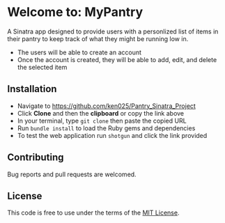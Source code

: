 # Welcome to: MyPantry
A Sinatra app designed to provide users with a personlized list of items in their pantry to keep track of what they might be running low in. 

- The users will be able to create an account
- Once the account is created, they will be able to add, edit, and delete the selected item

## Installation

  - Navigate to https://github.com/ken025/Pantry_Sinatra_Project
  - Click **Clone** and then the **clipboard** or copy the link above
  - In your terminal, type `git clone` then paste the copied URL
  - Run `bundle install` to load the Ruby gems and dependencies
  - To test the web application run `shotgun` and click the link provided

## Contributing

Bug reports and pull requests are welcomed.

## License
This code is free to use under the terms of the [MIT License](https://opensource.org/licenses/MIT).
